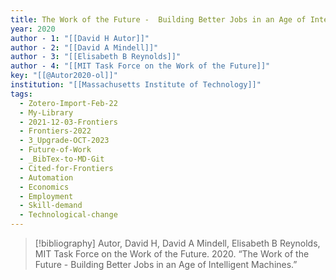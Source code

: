 ```yaml
---
title: The Work of the Future -  Building Better Jobs in an Age of Intelligent Machines
year: 2020
author - 1: "[[David H Autor]]"
author - 2: "[[David A Mindell]]"
author - 3: "[[Elisabeth B Reynolds]]"
author - 4: "[[MIT Task Force on the Work of the Future]]"
key: "[[@Autor2020-ol]]"
institution: "[[Massachusetts Institute of Technology]]"
tags:
  - Zotero-Import-Feb-22
  - My-Library
  - 2021-12-03-Frontiers
  - Frontiers-2022
  - 3_Upgrade-OCT-2023
  - Future-of-Work
  - _BibTex-to-MD-Git
  - Cited-for-Frontiers
  - Automation
  - Economics
  - Employment
  - Skill-demand
  - Technological-change
---
```


> [!bibliography]
> Autor, David H, David A Mindell, Elisabeth B Reynolds, MIT Task Force on the Work of the Future. 2020. “The Work of the Future -  Building Better Jobs in an Age of Intelligent Machines.”